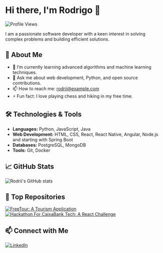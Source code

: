 # Hi there, I'm Rodrigo 👋

![Profile Views](https://komarev.com/ghpvc/?username=rodrii-dp&style=flat-square)

I am a passionate software developer with a keen interest in solving complex problems and building efficient solutions.

## 🚀 About Me

- 🌱 I’m currently learning advanced algorithms and machine learning techniques.
- 💬 Ask me about web development, Python, and open source contributions.
- 📫 How to reach me: [rodrii@example.com](mailto:rodrii@example.com)
- ⚡ Fun fact: I love playing chess and hiking in my free time.

## 🛠️ Technologies & Tools

- **Languages:** Python, JavaScript, Java
- **Web Development:** HTML, CSS, React, React Native, Angular, Node.js and starting with Spring Boot
- **Databases:** PostgreSQL, MongoDB
- **Tools:** Git, Docker

## 📈 GitHub Stats

![Rodrii's GitHub stats](https://github-readme-stats.vercel.app/api?username=rodrii-dp&show_icons=true&theme=radical)

## 🌟 Top Repositories

[![FreeTour: A Tourism Application](https://github-readme-stats.vercel.app/api/pin/?username=rodrii-dp&repo=FreeTour&theme=radical)](https://github.com/rodrii-dp/FreeTour)
[![Hackathon For CaixaBank Tech: A React Challenge](https://github-readme-stats.vercel.app/api/pin/?username=rodrii-dp&repo=hackathon-caixabank&theme=radical)](https://github.com/rodrii-dp/hackathon-caixabank)

## 📫 Connect with Me

[![LinkedIn](https://img.shields.io/badge/LinkedIn-blue?style=flat-square&logo=linkedin&logoColor=white)](https://www.linkedin.com/in/rodrigo-de-prat/)
